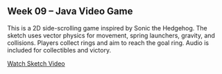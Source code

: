 ## Week 09 – Java Video Game

This is a 2D side-scrolling game inspired by Sonic the Hedgehog. The sketch uses vector physics for movement, spring launchers, gravity, and collisions. Players collect rings and aim to reach the goal ring. Audio is included for collectibles and victory.

[Watch Sketch Video](https://drive.google.com/file/d/1GTP-Qjks-Q0liU28LFML3rySh1bLjYMK/view?usp=drive_link)
